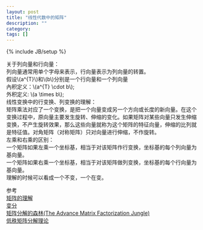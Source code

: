 ```yaml
---
layout: post
title: "线性代数中的矩阵"
description: ""
category: 
tags: []
---
```

{% include JB/setup %}

关于列向量和行向量：  
列向量通常用单个字母来表示，行向量表示为列向量的转置。   
假设\\(a^{T}\\)和\\(b\\)分别是一个行向量和一个列向量   
內积定义：\\(a^{T} \cdot b\\);  
外积定义: \\(a \times b\\);  
线性变换中的行变换、列变换的理解：  
矩阵乘法对应了一个变换，是把一个向量变成另一个方向或长度的新向量。在这个变换过程中，原向量主要发生旋转、伸缩的变化。如果矩阵对某些向量只发生伸缩变换，不产生旋转效果，那么这些向量就称为这个矩阵的特征向量，伸缩的比列就是特征值。对角矩阵（对称矩阵）只对向量进行伸缩，不作旋转。  
左乘和右乘的区别：  
一个矩阵如果左乘一个坐标基，相当于对该矩阵作行变换，坐标基的每个列向量为基向量。  
一个矩阵如果右乘一个坐标基，相当于对该矩阵做列变换，坐标基的每个行向量为基向量。  
理解的时候可以看成一个不变，一个在变。

参考   
[矩阵的理解](http://www.52cs.org/?p=175)    
[变分](http://www.blog.huajh7.com/variational-bayes)  
[矩阵分解的森林(The Advance Matrix Factorization Jungle)](https://sites.google.com/site/igorcarron2/matrixfactorizations)    
[低秩矩阵分解理论](http://www.docin.com/p-719129238.html)    
